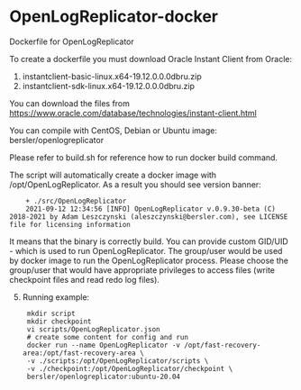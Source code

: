 # OpenLogReplicator-docker
Dockerfile for OpenLogReplicator

To create a dockerfile you must download Oracle Instant Client from Oracle:
1. instantclient-basic-linux.x64-19.12.0.0.0dbru.zip
2. instantclient-sdk-linux.x64-19.12.0.0.0dbru.zip

You can download the files from https://www.oracle.com/database/technologies/instant-client.html

You can compile with CentOS, Debian or Ubuntu image: bersler/openlogreplicator

Please refer to build.sh for reference how to run docker build command.

The script will automatically create a docker image with /opt/OpenLogReplicator. As a result you should see version banner:

        + ./src/OpenLogReplicator
        2021-09-12 12:34:56 [INFO] OpenLogReplicator v.0.9.30-beta (C) 2018-2021 by Adam Leszczynski (aleszczynski@bersler.com), see LICENSE file for licensing information

It means that the binary is correctly build. You can provide custom GID/UID - which is used to run OpenLogReplicator. The group/user would be used by docker image to run the OpenLogReplicator process. Please choose the group/user that would have appropriate privileges to access files (write checkpoint files and read redo log files).

5. Running example:

        mkdir script
        mkdir checkpoint
        vi scripts/OpenLogReplicator.json
        # create some content for config and run
        docker run --name OpenLogReplicator -v /opt/fast-recovery-area:/opt/fast-recovery-area \
        -v ./scripts:/opt/OpenLogReplicator/scripts \
        -v ./checkpoint:/opt/OpenLogReplicator/checkpoint \
        bersler/openlogreplicator:ubuntu-20.04
